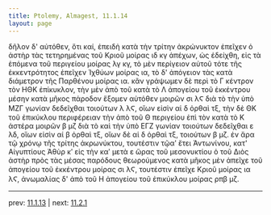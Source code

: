 ```yaml
---
title: Ptolemy, Almagest, 11.1.14
layout: page
---
```


δῆλον δ' αὐτόθεν, ὅτι καί, ἐπειδὴ κατὰ τὴν τρίτην ἀκρώνυκτον ἐπεῖχεν ὁ ἀστὴρ τὰς τετηρημένας τοῦ Κριοῦ μοίρας ιδ κγ ἀπέχων, ὡς ἐδείχθη, εἰς τὰ ἑπόμενα τοῦ περιγείου μοίρας λγ κγ, τὸ μὲν περίγειον αὐτοῦ τότε τῆς ἐκκεντρότητος ἐπεῖχεν Ἰχθύων μοίρας ια, τὸ δ' ἀπόγειον τὰς κατὰ διάμετρον τῆς Παρθένου μοίρας ια. κἂν γράψωμεν δὲ περὶ τὸ Γ κέντρον τὸν ΗΘΚ ἐπίκυκλον, τὴν μὲν ἀπὸ τοῦ κατὰ τὸ Λ ἀπογείου τοῦ ἐκκέντρου μέσην κατὰ μῆκος πάροδον ἕξομεν αὐτόθεν μοιρῶν σι λϚ διὰ τὸ τὴν ὑπὸ ΜΖΓ γωνίαν δεδεῖχθαι τοιούτων λ λϚ, οἵων εἰσὶν αἱ δ ὀρθαὶ τξ, τὴν δὲ ΘΚ τοῦ ἐπικύκλου περιφέρειαν τὴν ἀπὸ τοῦ Θ περιγείου ἐπὶ τὸν κατὰ τὸ Κ ἀστέρα μοιρῶν β μζ διὰ τὸ καὶ τὴν ὑπὸ ΕΓΖ γωνίαν τοιούτων δεδεῖχθαι ε λδ, οἵων εἰσὶν αἱ β ὀρθαὶ τξ, οἵων δὲ αἱ δ ὀρθαὶ τξ, τοιούτων β μζ. ἐν ἄρα τῷ χρόνῳ τῆς τρίτης ἀκρωνύκτου, τουτέστιν τῷαʹ ἔτει Ἀντωνίνου, κατ' Αἰγυπτίους Ἀθὺρ κʹ εἰς τὴν καʹ μετὰ ε ὥρας τοῦ μεσονυκτίου ὁ τοῦ Διὸς ἀστὴρ πρὸς τὰς μέσας παρόδους θεωρούμενος κατὰ μῆκος μὲν ἀπεῖχε τοῦ ἀπογείου τοῦ ἐκκέντρου μοίρας σι λϚ, τουτέστιν ἐπεῖχε Κριοῦ μοίρας ια λϚ, ἀνωμαλίας δ' ἀπὸ τοῦ Η ἀπογείου τοῦ ἐπικύκλου μοίρας ρπβ μζ. 

---

prev: [11.1.13](../11.1.13/) | next: [11.2.1](../11.2.1/)

